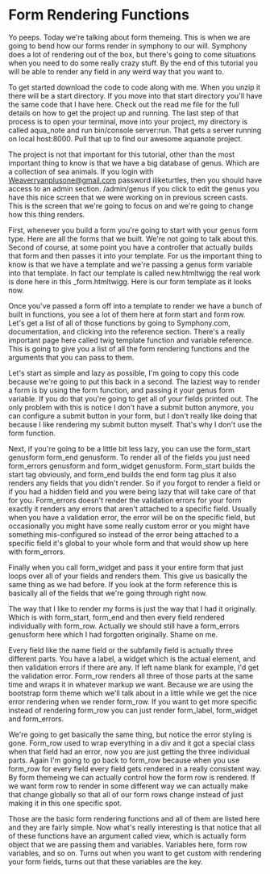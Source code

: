 # Form Rendering Functions

Yo peeps. Today we're talking about form themeing. This is when we are going to bend how our forms render in symphony to our will. Symphony does a lot of rendering out of the box, but there's going to come situations when you need to do some really crazy stuff. By the end of this tutorial you will be able to render any field in any weird way that you want to.

To get started download the code to code along with me. When you unzip it there will be a start directory. If you move into that start directory you'll have the same code that I have here. Check out the read me file for the full details on how to get the project up and running. The last step of that process is to open your terminal, move into your project, my directory is called aqua_note and run bin/console server:run. That gets a server running on local host:8000. Pull that up to find our awesome aquanote project.

The project is not that important for this tutorial, other than the most important thing to know is that we have a big database of genus. Which are a collection of sea animals. If you login with Weaverryanplusone@gmail.com password iliketurtles, then you should have access to an admin section. /admin/genus if you click to edit the genus you have this nice screen that we were working on in previous screen casts. This is the screen that we're going to focus on and we're going to change how this thing renders.

First, whenever you build a form you're going to start with your genus form type. Here are all the forms that we built. We're not going to talk about this. Second of course, at some point you have a controller that actually builds that form and then passes it into your template. For us the important thing to know is that we have a template and we're passing a genus form variable into that template. In fact our template is called new.htmltwigg the real work is done here in this _form.htmltwigg. Here is our form template as it looks now.

Once you've passed a form off into a template to render we have a bunch of built in functions, you see a lot of them here at form start and form row. Let's get a list of all of those functions by going to Symphony.com, documentation, and clicking into the reference section. There's a really important page here called twig template function and variable reference. This is going to give you a list of all the form rendering functions and the arguments that you can pass to them.

Let's start as simple and lazy as possible, I'm going to copy this code because we're going to put this back in a second. The laziest way to render a form is by using the form function, and passing it your genus form variable. If you do that you're going to get all of your fields printed out. The only problem with this is notice I don't have a submit button anymore, you can configure a submit button in your form, but I don't really like doing that because I like rendering my submit button myself. That's why I don't use the form function.

Next, if you're going to be a little bit less lazy, you can use the form_start genusform form_end genusform. To render all of the fields you just need form_errors genusform and form_widget genusform. Form_start builds the start tag obviously, and form_end builds the end form tag plus it also renders any fields that you didn't render. So if you forgot to render a field or if you had a hidden field and you were being lazy that will take care of that for you. Form_errors doesn't render the validation errors for your form exactly it renders any errors that aren't attached to a specific field. Usually when you have a validation error, the error will be on the specific field, but occasionally you might have some really custom error or you might have something mis-configured so instead of the error being attached to a specific field it's global to your whole form and that would show up here with form_errors.

Finally when you call form_widget and pass it your entire form that just loops over all of your fields and renders them. This give us basically the same thing as we had before. If you look at the form reference this is basically all of the fields that we're going through right now.

The way that I like to render my forms is just the way that I had it originally. Which is with form_start, form_end and then every field rendered individually with form_row. Actually we should still have a form_errors genusform here which I had forgotten originally. Shame on me.

Every field like the name field or the subfamily field is actually three different parts. You have a label, a widget which is the actual element, and then validation errors if there are any. If left name blank for example, I'd get the validation error. Form_row renders all three of those parts at the same time and wraps it in whatever markup we want. Because we are using the bootstrap form theme which we'll talk about in a little while we get the nice error rendering when we render form_row. If you want to get more specific instead of rendering form_row you can just render form_label, form_widget and form_errors.

We're going to get basically the same thing, but notice the error styling is gone. Form_row used to wrap everything in a div and it got a special class when that field had an error, now you are just getting the three individual parts. Again I'm going to go back to form_row because when you use form_row for every field every field gets rendered in a really consistent way. By form themeing we can actually control how the form row is rendered. If we want form row to render in some different way we can actually make that change globally so that all of our form rows change instead of just making it in this one specific spot.

Those are the basic form rendering functions and all of them are listed here and they are fairly simple. Now what's really interesting is that notice that all of these functions have an argument called view, which is actually form object that we are passing them and variables. Variables here, form row variables, and so on. Turns out when you want to get custom with rendering your form fields, turns out that these variables are the key.
